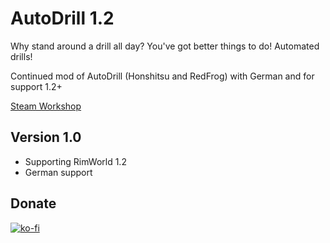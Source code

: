 # AutoDrill 1.2

Why stand around a drill all day? You've got better things to do!
Automated drills!

Continued mod of AutoDrill (Honshitsu and RedFrog) with German and for support 1.2+

[Steam Workshop](https://steamcommunity.com/sharedfiles/filedetails/?id=2403180152)

## Version 1.0

* Supporting RimWorld 1.2
* German support

## Donate

[![ko-fi](https://ko-fi.com/img/githubbutton_sm.svg)](https://ko-fi.com/C0C43PQ0I)